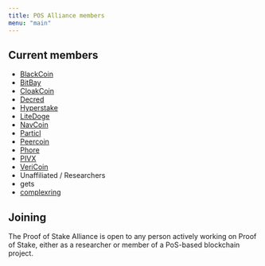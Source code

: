 ```yaml
---
title: POS Alliance members
menu: "main"
---
```

## Current members

 - [BlackCoin](https://blackcoin.co)
 - [BitBay](https://bitbay.market/)
 - [CloakCoin](https://www.cloakcoin.com/)
 - [Decred](https://decred.org)
 - [Hyperstake](http://hyperstake.io/)
 - [LiteDoge](https://ldoge.org/)
 - [NavCoin](https://navcoin.org)
 - [Particl](https://particl.io)
 - [Peercoin](https://peercoin.net)
 - [Phore](https://phore.io)
 - [PIVX](https://pivx.org/)
 - [VeriCoin](https://vericoin.info)
 - Unaffiliated / Researchers
  - gets
  - [complexring](www.matthewniemerg.com)

## Joining

The Proof of Stake Alliance is open to any person actively working on Proof of Stake, either as a researcher or member of a PoS-based blockchain project.
